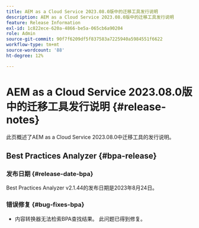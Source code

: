 ```yaml
---
title: AEM as a Cloud Service 2023.08.0版中的迁移工具发行说明
description: AEM as a Cloud Service 2023.08.0版中的迁移工具发行说明
feature: Release Information
exl-id: 1c822ece-620a-4866-be5a-065cb6a90204
role: Admin
source-git-commit: 90f7f6209df5f837583a7225940a5984551f6622
workflow-type: tm+mt
source-wordcount: '88'
ht-degree: 12%

---
```


# AEM as a Cloud Service 2023.08.0版中的迁移工具发行说明 {#release-notes}

此页概述了AEM as a Cloud Service 2023.08.0中迁移工具的发行说明。

## Best Practices Analyzer {#bpa-release}

### 发布日期 {#release-date-bpa}

Best Practices Analyzer v2.1.44的发布日期是2023年8月24日。

### 错误修复 {#bug-fixes-bpa}

* 内容转换器无法检索BPA查找结果。 此问题已得到修复。
